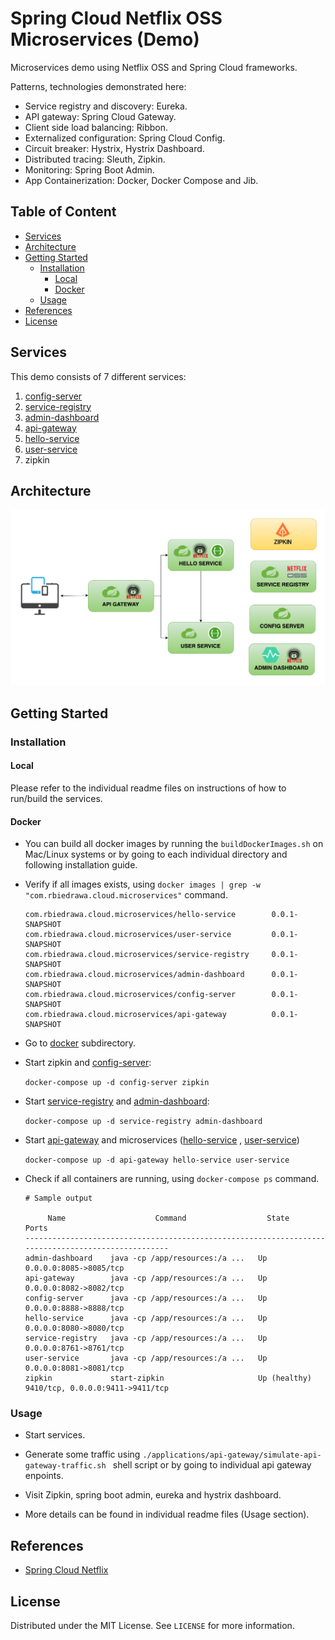 # Spring Cloud Netflix OSS Microservices (Demo)

Microservices demo using Netflix OSS and Spring Cloud frameworks. 

Patterns, technologies demonstrated here: 

* Service registry and discovery: Eureka.
* API gateway: Spring Cloud Gateway.
* Client side load balancing: Ribbon.
* Externalized configuration: Spring Cloud Config.
* Circuit breaker: Hystrix, Hystrix Dashboard.
* Distributed tracing: Sleuth, Zipkin.
* Monitoring: Spring Boot Admin.
* App Containerization: Docker, Docker Compose and Jib.

## Table of Content

- [Services](#services)
- [Architecture](#architecture)
- [Getting Started](#getting-started)
  * [Installation](#installation)
    + [Local](#local)
    + [Docker](#docker)
  * [Usage](#usage)
- [References](#references)
- [License](#license)

## Services

This demo consists of 7 different services:

1. [config-server](./applications/config-server)
2. [service-registry](./applications/service-registry)
3. [admin-dashboard](./applications/admin-dashboard)
4. [api-gateway](./applications/api-gateway)
5. [hello-service](./applications/services/hello-service)
6. [user-service](./applications/services/user-service)
7. zipkin


## Architecture

![architecture-diagram](./_docs/img/architecture.png)

## Getting Started

### Installation

#### Local

Please refer to the individual readme files on instructions of how to run/build the services.

#### Docker

* You can build all docker images by running the `buildDockerImages.sh` on Mac/Linux systems or by going to each
  individual directory and following installation guide.

* Verify if all images exists, using `docker images | grep -w "com.rbiedrawa.cloud.microservices"` command.

     ```
    com.rbiedrawa.cloud.microservices/hello-service        0.0.1-SNAPSHOT
    com.rbiedrawa.cloud.microservices/user-service         0.0.1-SNAPSHOT 
    com.rbiedrawa.cloud.microservices/service-registry     0.0.1-SNAPSHOT 
    com.rbiedrawa.cloud.microservices/admin-dashboard      0.0.1-SNAPSHOT 
    com.rbiedrawa.cloud.microservices/config-server        0.0.1-SNAPSHOT 
    com.rbiedrawa.cloud.microservices/api-gateway          0.0.1-SNAPSHOT 
    ```
* Go to [docker](deployment/docker) subdirectory.

* Start zipkin and [config-server](./applications/config-server):

  `docker-compose up -d config-server zipkin`

* Start [service-registry](./applications/service-registry) and [admin-dashboard](./applications/admin-dashboard):

  `docker-compose up -d service-registry admin-dashboard`

* Start [api-gateway](./applications/api-gateway) and
  microservices ([hello-service](./applications/services/hello-service)
  , [user-service](./applications/services/user-service))

  `docker-compose up -d api-gateway hello-service user-service`

* Check if all containers are running, using `docker-compose ps` command.

   ```shell
   # Sample output
  
        Name                    Command                  State                    Ports              
  ---------------------------------------------------------------------------------------------------
  admin-dashboard    java -cp /app/resources:/a ...   Up             0.0.0.0:8085->8085/tcp          
  api-gateway        java -cp /app/resources:/a ...   Up             0.0.0.0:8082->8082/tcp          
  config-server      java -cp /app/resources:/a ...   Up             0.0.0.0:8888->8888/tcp          
  hello-service      java -cp /app/resources:/a ...   Up             0.0.0.0:8080->8080/tcp          
  service-registry   java -cp /app/resources:/a ...   Up             0.0.0.0:8761->8761/tcp          
  user-service       java -cp /app/resources:/a ...   Up             0.0.0.0:8081->8081/tcp          
  zipkin             start-zipkin                     Up (healthy)   9410/tcp, 0.0.0.0:9411->9411/tcp
   ```

### Usage

* Start services.

* Generate some traffic using `./applications/api-gateway/simulate-api-gateway-traffic.sh ` shell script or by going to individual api gateway enpoints.

* Visit Zipkin, spring boot admin, eureka and hystrix dashboard.

* More details can be found in individual readme files (Usage section).

## References

* [Spring Cloud Netflix](https://spring.io/projects/spring-cloud-netflix)

## License

Distributed under the MIT License. See `LICENSE` for more information.